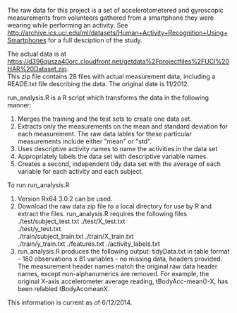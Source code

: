 The raw data for this project is a set of accelerotometered and gyroscopic measurements from 
volunteers gathered from a smartphone they were wearing while performing an activity.  See 
http://archive.ics.uci.edu/ml/datasets/Human+Activity+Recognition+Using+Smartphones 
for a full desciption of the study.

The actual data is at https://d396qusza40orc.cloudfront.net/getdata%2Fprojectfiles%2FUCI%20HAR%20Dataset.zip.  
This zip file contains 28 files with actual measurement data, including a READE.txt file 
describing the data. The original date is 11/2012.

run_analysis.R is a R script which transforms the data in the following manner:

1. Merges the training and the test sets to create one data set.
2. Extracts only the measurements on the mean and standard deviation for each measurement. 
   The raw data lables for these particular measurements include either "mean" or "std".
3. Uses descriptive activity names to name the activities in the data set
4. Appropriately labels the data set with descriptive variable names. 
5. Creates a second, independent tidy data set with the average of each variable for each activity and each subject.

To run run_analysis.R

1.  Version Rx64 3.0.2 can be used.
2.  Download the raw data zip file to a local directory for use by R and extract the files.
    run_analysis.R requires the following files 
    ./test/subject_test.txt 
    ./test/X_test.txt       
    ./test/y_test.txt      
    ./train/subject_train.txt
    ./train/X_train.txt       
    ./train/y_train.txt
    ./features.txt
    ./activity_labels.txt
3.  run_analysis.R produces the following output:
    tidyData.txt in table format - 180 observations x 81 variables - no missing data, headers provided.
    The measurement header names match the original raw data header names, except non-alphanumerics are removed.
    For example, the original X-axis accelerometer average reading, tBodyAcc-mean()-X, has been relabled tBodyAccmeanX.  

This information is current as of 6/12/2014.
